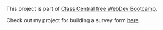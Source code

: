 This project is part of [Class Central free WebDev Bootcamp](https://www.classcentral.com/cohorts/webdev-bootcamp-fall-2022).

Check out my project for building a survey form [here](https://ramyaparimi.github.io/aquaticmammalsurvey.github.io/).
